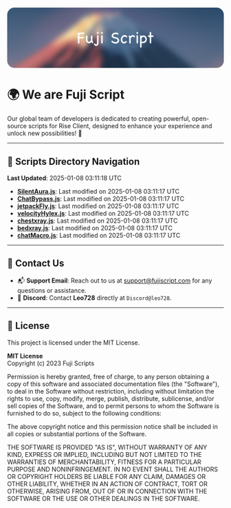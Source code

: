 ![Banner](.github/b.webp)

# 🌍 **We are Fuji Script**

Our global team of developers is dedicated to creating powerful, open-source scripts for Rise Client, designed to enhance your experience and unlock new possibilities! 🌟

---
<!-- SCRIPTS_NAVIGATION_START -->
## 📂 **Scripts Directory Navigation**

**Last Updated**: 2025-01-08 03:11:18 UTC

- **[SilentAura.js](scripts/SilentAura.js)**: Last modified on 2025-01-08 03:11:17 UTC
- **[ChatBypass.js](scripts/ChatBypass.js)**: Last modified on 2025-01-08 03:11:17 UTC
- **[jetpackFly.js](scripts/jetpackFly.js)**: Last modified on 2025-01-08 03:11:17 UTC
- **[velocityHylex.js](scripts/velocityHylex.js)**: Last modified on 2025-01-08 03:11:17 UTC
- **[chestxray.js](scripts/chestxray.js)**: Last modified on 2025-01-08 03:11:17 UTC
- **[bedxray.js](scripts/bedxray.js)**: Last modified on 2025-01-08 03:11:17 UTC
- **[chatMacro.js](scripts/chatMacro.js)**: Last modified on 2025-01-08 03:11:17 UTC

<!-- SCRIPTS_NAVIGATION_END -->

---

## 💬 **Contact Us**  
- 📬 **Support Email**: Reach out to us at [support@fujiscript.com](mailto:support@fujiscript.com) for any questions or assistance.  
- 💬 **Discord**: Contact **Leo728** directly at `Discord@leo728`.

---

## 📜 **License**

This project is licensed under the MIT License.  

**MIT License**  
Copyright (c) 2023 Fuji Scripts  

Permission is hereby granted, free of charge, to any person obtaining a copy of this software and associated documentation files (the "Software"), to deal in the Software without restriction, including without limitation the rights to use, copy, modify, merge, publish, distribute, sublicense, and/or sell copies of the Software, and to permit persons to whom the Software is furnished to do so, subject to the following conditions:  

The above copyright notice and this permission notice shall be included in all copies or substantial portions of the Software.  

THE SOFTWARE IS PROVIDED "AS IS", WITHOUT WARRANTY OF ANY KIND, EXPRESS OR IMPLIED, INCLUDING BUT NOT LIMITED TO THE WARRANTIES OF MERCHANTABILITY, FITNESS FOR A PARTICULAR PURPOSE AND NONINFRINGEMENT. IN NO EVENT SHALL THE AUTHORS OR COPYRIGHT HOLDERS BE LIABLE FOR ANY CLAIM, DAMAGES OR OTHER LIABILITY, WHETHER IN AN ACTION OF CONTRACT, TORT OR OTHERWISE, ARISING FROM, OUT OF OR IN CONNECTION WITH THE SOFTWARE OR THE USE OR OTHER DEALINGS IN THE SOFTWARE.  
